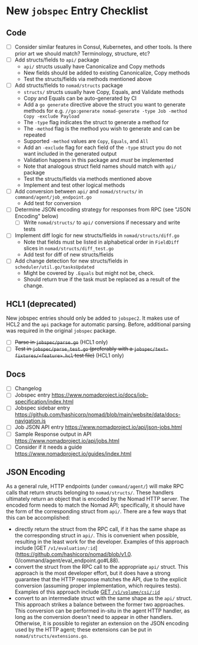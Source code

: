 # New `jobspec` Entry Checklist

## Code

* [ ] Consider similar features in Consul, Kubernetes, and other tools. Is there prior art we should match? Terminology, structure, etc?
* [ ] Add structs/fields to `api/` package
  * `api/` structs usually have Canonicalize and Copy methods
  * New fields should be added to existing Canonicalize, Copy methods
  * Test the structs/fields via methods mentioned above
* [ ] Add structs/fields to `nomad/structs` package
  * `structs/` structs usually have Copy, Equals, and Validate methods
  * Copy and Equals can be auto-generated by CI
  * Add a `go generate` directive above the struct you want to generate methods for e.g. `//go:generate nomad-generate -type Job -method Copy -exclude Payload`
  * The `-type` flag indicates the struct to generate a method for
  * The `-method` flag is the method you wish to generate and can be repeated
  * Supported `-method` values are `Copy`, `Equals`, and `All`
  * Add an `-exclude` flag for each field of the `-type` struct you do not want included in the generated output
  * Validation happens in this package and _must_ be implemented
  * Note that analogous struct field names should match with `api/` package
  * Test the structs/fields via methods mentioned above
  * Implement and test other logical methods
* [ ] Add conversion between `api/` and `nomad/structs/` in `command/agent/job_endpoint.go`
  * Add test for conversion
* [ ] Determine JSON encoding strategy for responses from RPC (see "JSON Encoding" below)
  * [ ] Write `nomad/structs/` to `api/` conversions if necessary and write tests
* [ ] Implement diff logic for new structs/fields in `nomad/structs/diff.go`
  * Note that fields must be listed in alphabetical order in `FieldDiff` slices in `nomad/structs/diff_test.go`
  * Add test for diff of new structs/fields
* [ ] Add change detection for new structs/fields in `scheduler/util.go/tasksUpdated`
  * Might be covered by `.Equals` but might not be, check.
  * Should return true if the task must be replaced as a result of the change.

## HCL1 (deprecated)

New jobspec entries should only be added to `jobspec2`. It makes use of HCL2
and the `api` package for automatic parsing. Before, additional parsing was
required in the original `jobspec` package.

* [ ] ~~Parse in `jobspec/parse.go`~~ (HCL1 only)
* [ ] ~~Test in `jobspec/parse_test.go` (preferably with a
  `jobspec/text-fixtures/<feature>.hcl` test file)~~ (HCL1 only)

## Docs

* [ ] Changelog
* [ ] Jobspec entry https://www.nomadproject.io/docs/job-specification/index.html
* [ ] Jobspec sidebar entry https://github.com/hashicorp/nomad/blob/main/website/data/docs-navigation.js
* [ ] Job JSON API entry https://www.nomadproject.io/api/json-jobs.html
* [ ] Sample Response output in API https://www.nomadproject.io/api/jobs.html
* [ ] Consider if it needs a guide https://www.nomadproject.io/guides/index.html

## JSON Encoding

As a general rule, HTTP endpoints (under `command/agent/`) will make RPC calls that return structs belonging to 
`nomad/structs/`. These handlers ultimately return an object that is encoded by the Nomad HTTP server. The encoded form
needs to match the Nomad API; specifically, it should have the form of the corresponding struct from `api/`. There are
a few ways that this can be accomplished:
* directly return the struct from the RPC call, if it has the same shape as the corresponding struct in `api/`. 
  This is convenient when possible, resulting in the least work for the developer. 
  Examples of this approach include [GET `/v1/evaluation/:id`](https://github.com/hashicorp/nomad/blob/v1.0.
  0/command/agent/eval_endpoint.go#L88).
* convert the struct from the RPC call to the appropriate `api/` struct.
  This approach is the most developer effort, but it does have a strong guarantee that the HTTP response matches the 
  API, due to the explicit conversion (assuming proper implementation, which requires tests).
  Examples of this approach include [GET `/v1/volume/csi/:id`](https://github.com/hashicorp/nomad/blob/v1.0.0/command/agent/csi_endpoint.go#L108)
* convert to an intermediate struct with the same shape as the `api/` struct.
  This approach strikes a balance between the former two approaches. 
  This conversion can be performed in-situ in the agent HTTP handler, as long as the conversion doesn't need to 
  appear in other handlers. 
  Otherwise, it is possible to register an extension on the JSON encoding used by the HTTP agent; these extensions
  can be put in `nomad/structs/extensions.go`.
  
